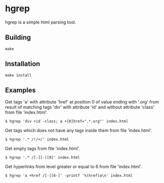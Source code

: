 # hgrep
hgrep is a simple html parsing tool.

## Building
    make

## Installation
    make install

## Examples
Get tags 'a' with attribute 'href' at position 0 of value ending with '.org' from result of matching tags 'div' with attribute 'id' and without attribute 'class' from file 'index.html'.

    $ hgrep 'div +id -class; a +[0]href=".*.org"' index.html

Get tags which does not have any tags inside them from file 'index.html'.

    $ hgrep '.* /!/</' index.html

Get empty tags from file 'index.html'.

    $ hgrep '.* /[-][-][0]' index.html

Get hyperlinks from level greater or equal to 6 from file 'index.html'.

    $ hgrep 'a +href /[-][6-]' -printf '%(href)a\n' index.html
